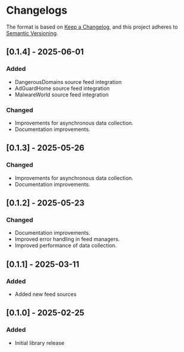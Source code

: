 # Changelogs

The format is based on [Keep a Changelog](https://keepachangelog.com/en/1.0.0/),
and this project adheres to [Semantic Versioning](https://semver.org/spec/v2.0.0.html).

## [0.1.4] - 2025-06-01
### Added
- DangerousDomains source feed integration
- AdGuardHome source feed integration
- MalwareWorld source feed integration
### Changed
- Improvements for asynchronous data collection.
- Documentation improvements.

## [0.1.3] - 2025-05-26
### Changed
- Improvements for asynchronous data collection.
- Documentation improvements.

## [0.1.2] - 2025-05-23
### Changed
- Documentation improvements.
- Improved error handling in feed managers.
- Improved performance of data collection.

## [0.1.1] - 2025-03-11
### Added
- Added new feed sources

## [0.1.0] - 2025-02-25
### Added
- Initial library release

